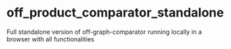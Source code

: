 # off_product_comparator_standalone
Full standalone version of off-graph-comparator running locally in a browser with all functionalities
